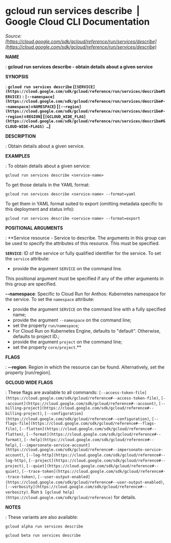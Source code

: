 # gcloud run services describe  |  Google Cloud CLI Documentation

*Source: [https://cloud.google.com/sdk/gcloud/reference/run/services/describe](https://cloud.google.com/sdk/gcloud/reference/run/services/describe)*

**NAME**

: **gcloud run services describe - obtain details about a given service**

**SYNOPSIS**

: **`gcloud run services describe` (`[SERVICE](https://cloud.google.com/sdk/gcloud/reference/run/services/describe#SERVICE)` : `[--namespace](https://cloud.google.com/sdk/gcloud/reference/run/services/describe#--namespace)`=`NAMESPACE`) [`[--region](https://cloud.google.com/sdk/gcloud/reference/run/services/describe#--region)`=`REGION`] [`[GCLOUD_WIDE_FLAG](https://cloud.google.com/sdk/gcloud/reference/run/services/describe#GCLOUD-WIDE-FLAGS) …`]**

**DESCRIPTION**

: Obtain details about a given service.

**EXAMPLES**

: To obtain details about a given service:

```
gcloud run services describe <service-name>
```

To get those details in the YAML format:

```
gcloud run services describe <service-name> --format=yaml
```

To get them in YAML format suited to export (omitting metadata specific to this
deployment and status info):

```
gcloud run services describe <service-name> --format=export
```

**POSITIONAL ARGUMENTS**

: **Service resource - Service to describe. The arguments in this group can be used
to specify the attributes of this resource.
This must be specified.

**`SERVICE`**:
ID of the service or fully qualified identifier for the service.
To set the `service` attribute:

- provide the argument `SERVICE` on the command line.

This positional argument must be specified if any of the other arguments in this
group are specified.

**--namespace**:
Specific to Cloud Run for Anthos: Kubernetes namespace for the service.
To set the `namespace` attribute:

- provide the argument `SERVICE` on the command line with a fully
specified name;
- provide the argument `--namespace` on the command line;
- set the property `run/namespace`;
- For Cloud Run on Kubernetes Engine, defaults to "default". Otherwise, defaults
to project ID.;
- provide the argument `project` on the command line;
- set the property `core/project`.**

**FLAGS**

: **--region**:
Region in which the resource can be found. Alternatively, set the property
[run/region].

**GCLOUD WIDE FLAGS**

: These flags are available to all commands: `[--access-token-file](https://cloud.google.com/sdk/gcloud/reference#--access-token-file)`,
`[--account](https://cloud.google.com/sdk/gcloud/reference#--account)`, `[--billing-project](https://cloud.google.com/sdk/gcloud/reference#--billing-project)`,
`[--configuration](https://cloud.google.com/sdk/gcloud/reference#--configuration)`,
`[--flags-file](https://cloud.google.com/sdk/gcloud/reference#--flags-file)`,
`[--flatten](https://cloud.google.com/sdk/gcloud/reference#--flatten)`, `[--format](https://cloud.google.com/sdk/gcloud/reference#--format)`, `[--help](https://cloud.google.com/sdk/gcloud/reference#--help)`, `[--impersonate-service-account](https://cloud.google.com/sdk/gcloud/reference#--impersonate-service-account)`,
`[--log-http](https://cloud.google.com/sdk/gcloud/reference#--log-http)`,
`[--project](https://cloud.google.com/sdk/gcloud/reference#--project)`, `[--quiet](https://cloud.google.com/sdk/gcloud/reference#--quiet)`, `[--trace-token](https://cloud.google.com/sdk/gcloud/reference#--trace-token)`, `[--user-output-enabled](https://cloud.google.com/sdk/gcloud/reference#--user-output-enabled)`,
`[--verbosity](https://cloud.google.com/sdk/gcloud/reference#--verbosity)`.
Run `$ [gcloud help](https://cloud.google.com/sdk/gcloud/reference)` for details.

**NOTES**

: These variants are also available:

```
gcloud alpha run services describe
```

```
gcloud beta run services describe
```